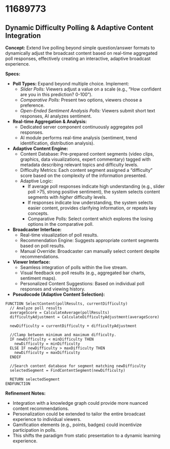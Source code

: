# 11689773

## Dynamic Difficulty Polling & Adaptive Content Integration

**Concept:** Extend live polling beyond simple question/answer formats to dynamically adjust the broadcast content based on real-time aggregated poll responses, effectively creating an interactive, adaptive broadcast experience.

**Specs:**

*   **Poll Types:** Expand beyond multiple choice. Implement:
    *   *Slider Polls:* Viewers adjust a value on a scale (e.g., “How confident are you in this prediction? 0-100”).
    *   *Comparative Polls:* Present two options, viewers choose a preference.
    *   *Open-Ended Sentiment Analysis Polls:* Viewers submit short text responses, AI analyzes sentiment.
*   **Real-time Aggregation & Analysis:**
    *   Dedicated server component continuously aggregates poll responses.
    *   AI module performs real-time analysis (sentiment, trend identification, distribution analysis).
*   **Adaptive Content Engine:**
    *   Content Database: Pre-prepared content segments (video clips, graphics, data visualizations, expert commentary) tagged with metadata describing relevant topics and difficulty levels.
    *   Difficulty Metrics: Each content segment assigned a “difficulty” score based on the complexity of the information presented.
    *   Adaptive Logic:
        *   If average poll responses indicate high understanding (e.g., slider poll >75, strong positive sentiment), the system selects content segments with *higher* difficulty levels.
        *   If responses indicate low understanding, the system selects easier content, provides clarifying information, or repeats key concepts.
        *   Comparative Polls: Select content which explores the losing options in the comparative poll.
*   **Broadcaster Interface:**
    *   Real-time visualization of poll results.
    *   Recommendation Engine: Suggests appropriate content segments based on poll results.
    *   Manual Override: Broadcaster can manually select content despite recommendations.
*   **Viewer Interface:**
    *   Seamless integration of polls within the live stream.
    *   Visual feedback on poll results (e.g., aggregated bar charts, sentiment maps).
    *   Personalized Content Suggestions: Based on individual poll responses and viewing history.
*   **Pseudocode (Adaptive Content Selection):**

```
FUNCTION SelectContent(pollResults, currentDifficulty)
  // Analyze poll results
  averageScore = CalculateAverage(pollResults)
  difficultyAdjustment = CalculateDifficultyAdjustment(averageScore)

  newDifficulty = currentDifficulty + difficultyAdjustment

  //Clamp between minimum and maximum difficulty.
  IF newDifficulty < minDifficulty THEN
    newDifficulty = minDifficulty
  ELSE IF newDifficulty > maxDifficulty THEN
    newDifficulty = maxDifficulty
  ENDIF

  //Search content database for segment matching newDifficulty
  selectedSegment = FindContentSegment(newDifficulty)

  RETURN selectedSegment
ENDFUNCTION
```

**Refinement Notes:**

*   Integration with a knowledge graph could provide more nuanced content recommendations.
*   Personalization could be extended to tailor the entire broadcast experience to individual viewers.
*   Gamification elements (e.g., points, badges) could incentivize participation in polls.
*   This shifts the paradigm from static presentation to a dynamic learning experience.